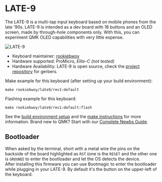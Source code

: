 # LATE-9


The LATE-9 is a multi-tap input keyboard based on mobile phones from the late '90s. LATE-9 is intended as a dev board with 18 buttons and an OLED screen, made by through-hole components only. With this, you can experiment QMK OLED capabilities with very little expense.

![LATE-9](https://i.imgur.com/QXycTC3h.jpg "LATE-9 first proto")

* Keyboard maintainer: [rookiebwoy](https://github.com/rookiebwoy)
* Hardware supported: ProMicro, _Elite-C (not tested)_
* Hardware Availability: LATE-9 is open source, check the [project repository](https://github.com/rookiebwoy/late-9) for gerbers.

Make example for this keyboard (after setting up your build environment):

    make rookiebwoy/late9/rev1:default

Flashing example for this keyboard:

    make rookiebwoy/late9/rev1:default:flash

See the [build environment setup](https://docs.qmk.fm/#/getting_started_build_tools) and the [make instructions](https://docs.qmk.fm/#/getting_started_make_guide) for more information. Brand new to QMK? Start with our [Complete Newbs Guide](https://docs.qmk.fm/#/newbs).

## Bootloader

When asked by the terminal, short with a metal wire the pins on the backside of the board highlighted as `RST` (one is the `RESET` and the other one is `GROUND`) to enter the bootloader and let the OS detects the device.\
After installing this firmware you can use Bootmagic to enter the bootloader while plugging in your LATE-9. By default it's the button on the upper-left of the keyboard.